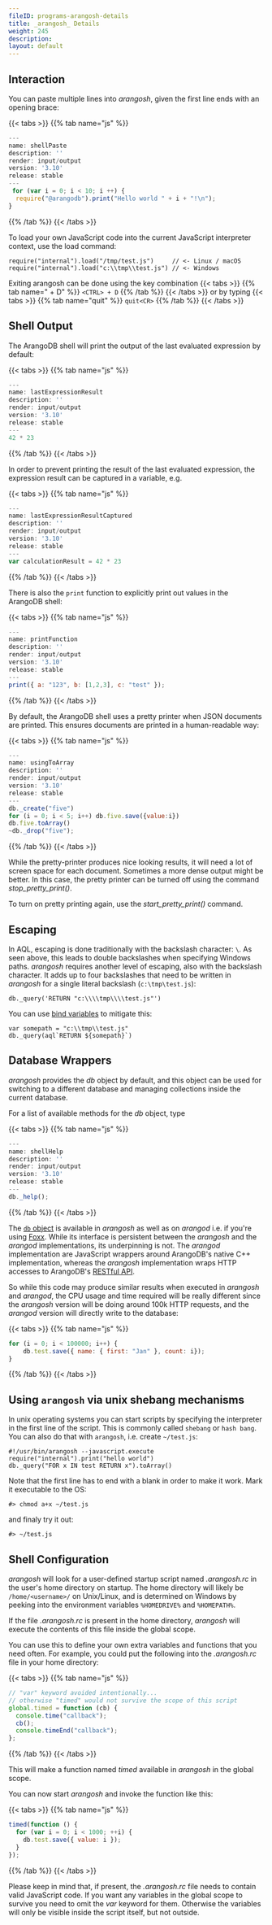 ```yaml
---
fileID: programs-arangosh-details
title: _arangosh_ Details
weight: 245
description: 
layout: default
---
```

## Interaction

You can paste multiple lines into _arangosh_, given the first line ends with an
opening brace:


 {{< tabs >}}
{{% tab name="js" %}}
```js
---
name: shellPaste
description: ''
render: input/output
version: '3.10'
release: stable
---
 for (var i = 0; i < 10; i ++) {
  require("@arangodb").print("Hello world " + i + "!\n");
}
```
{{% /tab %}}
{{< /tabs >}}
 



To load your own JavaScript code into the current JavaScript interpreter context,
use the load command:

    require("internal").load("/tmp/test.js")     // <- Linux / macOS
    require("internal").load("c:\\tmp\\test.js") // <- Windows

Exiting arangosh can be done using the key combination {{< tabs >}}
{{% tab name="<CTRL> + D" %}}
```<CTRL> + D```
{{% /tab %}}
{{< /tabs >}} or by
typing {{< tabs >}}
{{% tab name="quit<CR>" %}}
```quit<CR>```
{{% /tab %}}
{{< /tabs >}}

## Shell Output

The ArangoDB shell will print the output of the last evaluated expression
by default:

    
 {{< tabs >}}
{{% tab name="js" %}}
```js
---
name: lastExpressionResult
description: ''
render: input/output
version: '3.10'
release: stable
---
42 * 23
```
{{% /tab %}}
{{< /tabs >}}
 

    

In order to prevent printing the result of the last evaluated expression,
the expression result can be captured in a variable, e.g.


 {{< tabs >}}
{{% tab name="js" %}}
```js
---
name: lastExpressionResultCaptured
description: ''
render: input/output
version: '3.10'
release: stable
---
var calculationResult = 42 * 23
```
{{% /tab %}}
{{< /tabs >}}
 



There is also the `print` function to explicitly print out values in the
ArangoDB shell:


 {{< tabs >}}
{{% tab name="js" %}}
```js
---
name: printFunction
description: ''
render: input/output
version: '3.10'
release: stable
---
print({ a: "123", b: [1,2,3], c: "test" });
```
{{% /tab %}}
{{< /tabs >}}
 



By default, the ArangoDB shell uses a pretty printer when JSON documents are
printed. This ensures documents are printed in a human-readable way:


 {{< tabs >}}
{{% tab name="js" %}}
```js
---
name: usingToArray
description: ''
render: input/output
version: '3.10'
release: stable
---
db._create("five")
for (i = 0; i < 5; i++) db.five.save({value:i})
db.five.toArray()
~db._drop("five");
```
{{% /tab %}}
{{< /tabs >}}
 



While the pretty-printer produces nice looking results, it will need a lot of
screen space for each document. Sometimes a more dense output might be better.
In this case, the pretty printer can be turned off using the command
*stop_pretty_print()*.

To turn on pretty printing again, use the *start_pretty_print()* command.

## Escaping

In AQL, escaping is done traditionally with the backslash character: `\`.
As seen above, this leads to double backslashes when specifying Windows paths.
_arangosh_ requires another level of escaping, also with the backslash character.
It adds up to four backslashes that need to be written in _arangosh_ for a single
literal backslash (`c:\tmp\test.js`):

    db._query('RETURN "c:\\\\tmp\\\\test.js"')

You can use [bind variables](../../aql/how-to-invoke-aql/invocation-with-arangosh) to
mitigate this:

    var somepath = "c:\\tmp\\test.js"
    db._query(aql`RETURN ${somepath}`)

## Database Wrappers

_arangosh_ provides the *db* object by default, and this object can
be used for switching to a different database and managing collections inside the
current database.

For a list of available methods for the *db* object, type

    
 {{< tabs >}}
{{% tab name="js" %}}
```js
---
name: shellHelp
description: ''
render: input/output
version: '3.10'
release: stable
---
db._help(); 
```
{{% /tab %}}
{{< /tabs >}}
 

  

The [`db` object](../../appendix/references/appendix-references-dbobject) is available in *arangosh*
as well as on *arangod* i.e. if you're using [Foxx](../../foxx-microservices/). While its
interface is persistent between the *arangosh* and the *arangod* implementations,
its underpinning is not. The *arangod* implementation are JavaScript wrappers
around ArangoDB's native C++ implementation, whereas the *arangosh* implementation
wraps HTTP accesses to ArangoDB's [RESTful API](../../about-arangodb/).

So while this code may produce similar results when executed in *arangosh* and
*arangod*, the CPU usage and time required will be really different since the
*arangosh* version will be doing around 100k HTTP requests, and the
*arangod* version will directly write to the database:

{{< tabs >}}
{{% tab name="js" %}}
```js
for (i = 0; i < 100000; i++) {
    db.test.save({ name: { first: "Jan" }, count: i});
}
```
{{% /tab %}}
{{< /tabs >}}

## Using `arangosh` via unix shebang mechanisms
In unix operating systems you can start scripts by specifying the interpreter in the first line of the script.
This is commonly called `shebang` or `hash bang`. You can also do that with `arangosh`, i.e. create `~/test.js`:

    #!/usr/bin/arangosh --javascript.execute 
    require("internal").print("hello world")
    db._query("FOR x IN test RETURN x").toArray()

Note that the first line has to end with a blank in order to make it work.
Mark it executable to the OS: 

    #> chmod a+x ~/test.js

and finaly try it out:

    #> ~/test.js


## Shell Configuration

_arangosh_ will look for a user-defined startup script named *.arangosh.rc* in the
user's home directory on startup. The home directory will likely be `/home/<username>/`
on Unix/Linux, and is determined on Windows by peeking into the environment variables
`%HOMEDRIVE%` and `%HOMEPATH%`. 

If the file *.arangosh.rc* is present in the home directory, _arangosh_ will execute
the contents of this file inside the global scope.

You can use this to define your own extra variables and functions that you need often.
For example, you could put the following into the *.arangosh.rc* file in your home
directory:

{{< tabs >}}
{{% tab name="js" %}}
```js
// "var" keyword avoided intentionally...
// otherwise "timed" would not survive the scope of this script
global.timed = function (cb) {
  console.time("callback");
  cb();
  console.timeEnd("callback");
};
```
{{% /tab %}}
{{< /tabs >}}

This will make a function named *timed* available in _arangosh_ in the global scope.

You can now start _arangosh_ and invoke the function like this:

{{< tabs >}}
{{% tab name="js" %}}
```js
timed(function () { 
  for (var i = 0; i < 1000; ++i) {
    db.test.save({ value: i }); 
  }
});
```
{{% /tab %}}
{{< /tabs >}}

Please keep in mind that, if present, the *.arangosh.rc* file needs to contain valid
JavaScript code. If you want any variables in the global scope to survive you need to
omit the *var* keyword for them. Otherwise the variables will only be visible inside
the script itself, but not outside.
